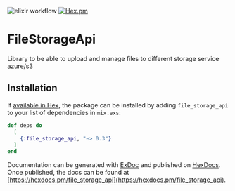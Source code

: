 ![elixir workflow](https://github.com/bettyblocks/file_storage_api/workflows/elixir.yml/badge.svg)
[![Hex.pm](https://img.shields.io/hexpm/v/file_caching_service.svg)]()

# FileStorageApi

Library to be able to upload and manage files to different storage service azure/s3 

## Installation

If [available in Hex](https://hex.pm/docs/publish), the package can be installed
by adding `file_storage_api` to your list of dependencies in `mix.exs`:

```elixir
def deps do
  [
    {:file_storage_api, "~> 0.3"}
  ]
end
```

Documentation can be generated with [ExDoc](https://github.com/elixir-lang/ex_doc)
and published on [HexDocs](https://hexdocs.pm). Once published, the docs can
be found at [https://hexdocs.pm/file_storage_api](https://hexdocs.pm/file_storage_api).
